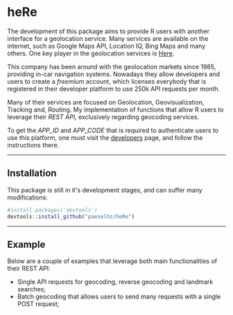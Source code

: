 # heRe

<!-- badges: start -->
<!-- badges: end -->

The development of this package aims to provide R users with another interface for a geolocation service. Many services are available on the internet, such as Google Maps API, Location IQ, Bing Maps and many others. One key player in the geolocation services is [Here](here.com).

This company has been around with the geolocation markets since 1985, providing in-car navigation systems. Nowadays they allow developers and users to create a _freemium_ account, which licenses everybody that is registered in their developer platform to use 250k API requests per month.

Many of their services are focused on Geolocation, Geovisualization, Tracking and, Routing. My implementation of functions that allow R users to leverage their _REST API_, exclusively regarding geocoding services.

To get the *APP_ID* and *APP_CODE* that is required to authenticate users to use this platform, one must visit the [developers](developer.here.com) page, and follow the instructions there.

---

## Installation

This package is still in it's development stages, and can suffer many modifications:

``` r
#install.packages('devtools')
devtools::install_github("paeselhz/heRe")
```

---

## Example

Below are a couple of examples that leverage both main functionalities of their REST API:
  * Single API requests for geocoding, reverse geocoding and landmark searches;
  * Batch geocoding that allows users to send many requests with a single POST request;
  


